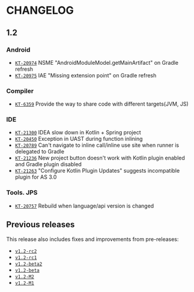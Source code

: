 # CHANGELOG

<!-- Find: ([^\`/\[])(KT-\d+) -->
<!-- Replace: $1[`$2`](https://youtrack.jetbrains.com/issue/$2) -->

## 1.2

### Android

- [`KT-20974`](https://youtrack.jetbrains.com/issue/KT-20974) NSME "AndroidModuleModel.getMainArtifact" on Gradle refresh
- [`KT-20975`](https://youtrack.jetbrains.com/issue/KT-20975) IAE "Missing extension point" on Gradle refresh

### Compiler

- [`KT-6359`](https://youtrack.jetbrains.com/issue/KT-6359) Provide the way to share code with different targets(JVM, JS)

### IDE

- [`KT-21300`](https://youtrack.jetbrains.com/issue/KT-21300) IDEA slow down in Kotlin + Spring project 
- [`KT-20450`](https://youtrack.jetbrains.com/issue/KT-20450) Exception in UAST during function inlining
- [`KT-20789`](https://youtrack.jetbrains.com/issue/KT-20789) Can't navigate to inline call/inline use site when runner is delegated to Gradle
- [`KT-21236`](https://youtrack.jetbrains.com/issue/KT-21236) New project button doesn't work with Kotlin plugin enabled and Gradle plugin disabled
- [`KT-21263`](https://youtrack.jetbrains.com/issue/KT-21263) "Configure Kotlin Plugin Updates" suggests incompatible plugin for AS 3.0

### Tools. JPS

- [`KT-20757`](https://youtrack.jetbrains.com/issue/KT-20757) Rebuild when language/api version is changed

## Previous releases

This release also includes fixes and improvements from pre-releases:

- [`v1.2-rc2`](https://github.com/JetBrains/kotlin/releases/tag/v1.2-rc2)
- [`v1.2-rc1`](https://github.com/JetBrains/kotlin/releases/tag/v1.2-rc1)
- [`v1.2-beta2`](https://github.com/JetBrains/kotlin/releases/tag/v1.2-beta2)
- [`v1.2-beta`](https://github.com/JetBrains/kotlin/releases/tag/v1.2-beta)
- [`v1.2-M2`](https://github.com/JetBrains/kotlin/releases/tag/v1.2-M2)
- [`v1.2-M1`](https://github.com/JetBrains/kotlin/releases/tag/v1.2-M1)
